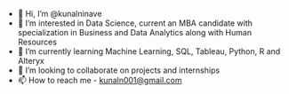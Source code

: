 - 👋 Hi, I’m @kunalninave
- 👀 I’m interested in Data Science, current an MBA candidate with specialization in Business and Data Analytics along with Human Resources
- 🌱 I’m currently learning Machine Learning, SQL, Tableau, Python, R and Alteryx
- 💞️ I’m looking to collaborate on projects and internships
- 📫 How to reach me - kunaln001@gmail.com

<!---
kunalninave/kunalninave is a ✨ special ✨ repository because its `README.md` (this file) appears on your GitHub profile.
You can click the Preview link to take a look at your changes.
--->
